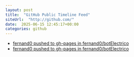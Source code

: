 ```yaml
---
layout: post
title:  "GitHub Public Timeline Feed"
siteUrl:  "http://github.com/"
date:  2025-06-15 12:45:17+00:00
categories: github
---
```

*  [fernand0 pushed to gh-pages in fernand0/botElectrico](https://github.com/fernand0/botElectrico/compare/a081af8860...b395d5d8e2)
*  [fernand0 pushed to gh-pages in fernand0/botElectrico](https://github.com/fernand0/botElectrico/compare/3a16295633...c58715d817)
